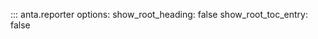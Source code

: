 <!--
  ~ Copyright (c) 2023-2025 Arista Networks, Inc.
  ~ Use of this source code is governed by the Apache License 2.0
  ~ that can be found in the LICENSE file.
  -->

::: anta.reporter
    options:
        show_root_heading: false
        show_root_toc_entry: false
